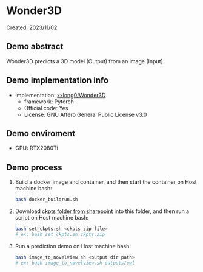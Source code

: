 # Wonder3D
Created: 2023/11/02

## Demo abstract
Wonder3D predicts a 3D model (Output) from an image (Input).

## Demo implementation info
- Implementation: [xxlong0/Wonder3D](https://github.com/xxlong0/Wonder3D)
  - framework: Pytorch
  - Official code: Yes
  - License: GNU Affero General Public License v3.0

## Demo enviroment
- GPU: RTX2080Ti

## Demo process
1. Build a docker image and container, and then start the container on Host machine bash:
    ```bash
    bash docker_buildrun.sh
    ```
2. Download [ckpts folder from sharepoint](https://connecthkuhk-my.sharepoint.com/:f:/g/personal/xxlong_connect_hku_hk/Ej7fMT1PwXtKvsELTvDuzuMBebQXEkmf2IwhSjBWtKAJiA) into this folder, and then run a script on Host machine bash:
    ```bash
    bash set_ckpts.sh <ckpts zip file>
    # ex: bash set_ckpts.sh ckpts.zip
    ```
3. Run a prediction demo on Host machine bash:
    ```bash
    bash image_to_novelview.sh <output dir path>
    # ex: bash image_to_novelview.sh outputs/owl
    ```

